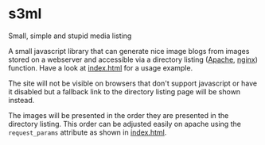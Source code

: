 # s3ml
Small, simple and stupid media listing

A small javascript library that can generate nice image blogs from images stored on a webserver 
and accessible via a directory listing ([Apache](https://wiki.apache.org/httpd/DirectoryListings), 
[nginx](http://nginx.org/en/docs/http/ngx_http_autoindex_module.html)) function. Have a look at 
[index.html](index.html) for a usage example.

The site will not be visible on browsers that don't support javascript or have it disabled but
a fallback link to the directory listing page will be shown instead.

The images will be presented in the order they are presented in the directory listing. This order 
can be adjusted easily on apache using the `request_params` attribute as shown in
[index.html](index.html).
